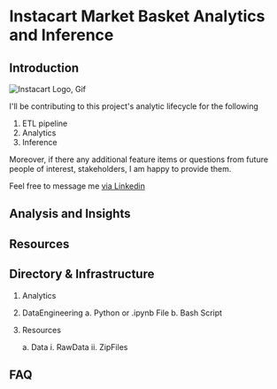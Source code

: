 # Instacart Market Basket Analytics and Inference


## Introduction

![Instacart Logo, Gif](https://cdn.dribbble.com/users/119045/screenshots/3075565/www.gifcreator.me_ddmuyu.gif)

I'll be contributing to this project's analytic lifecycle for the following

1. ETL pipeline
2. Analytics
3. Inference

Moreover, if there any additional feature items or questions from future people of interest, stakeholders, I am happy to provide them.  

Feel free to message me [via Linkedin](https://www.linkedin.com/in/raulm8/)

## Analysis and Insights

## Resources

## Directory & Infrastructure

1. Analytics

2. DataEngineering
    a. Python or .ipynb File
    b. Bash Script
3. Resources

    a. Data
        i. RawData 
        ii. ZipFiles

## FAQ
